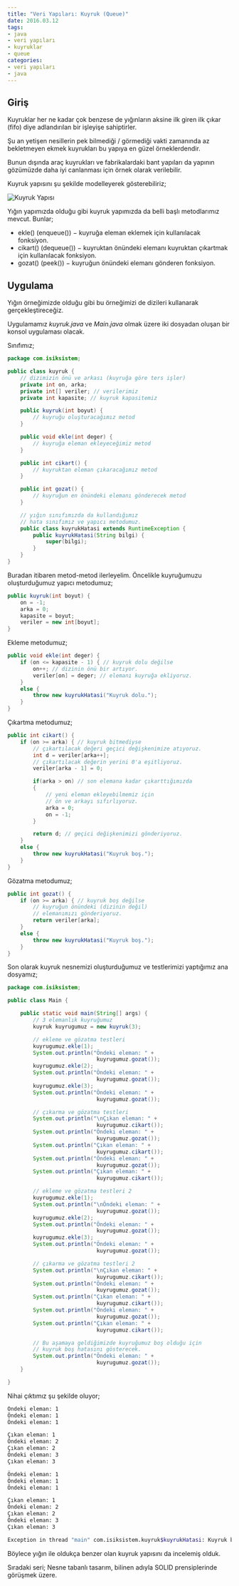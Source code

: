 ```yaml
---
title: "Veri Yapıları: Kuyruk (Queue)"
date: 2016.03.12
tags:
- java
- veri yapıları
- kuyruklar
- queue
categories:
- veri yapıları
- java
---
```


## Giriş

Kuyruklar her ne kadar çok benzese de yığınların aksine ilk giren ilk çıkar (fifo) diye adlandırılan bir işleyişe sahiptirler.

Şu an yetişen nesillerin pek bilmediği / görmediği vakti zamanında az bekletmeyen ekmek kuyrukları bu yapıya en güzel örneklerdendir.

Bunun dışında araç kuyrukları ve fabrikalardaki bant yapıları da yapının gözümüzde daha iyi canlanması için örnek olarak verilebilir.

Kuyruk yapısını şu şekilde modelleyerek gösterebiliriz;  

![Kuyruk Yapısı](/resimler/veri-yapilari/kuyrukYapisi.png)

Yığın yapımızda olduğu gibi kuyruk yapımızda da belli başlı metodlarımız mevcut. Bunlar;  

- ekle() (enqueue()) − kuyruğa eleman eklemek için kullanılacak fonksiyon.  
- cikart() (dequeue()) − kuyruktan önündeki elemanı kuyruktan çıkartmak için kullanılacak fonksiyon.  
- gozat() (peek()) − kuyruğun önündeki elemanı gönderen fonksiyon.  

## Uygulama

Yığın örneğimizde olduğu gibi bu örneğimizi de dizileri kullanarak gerçekleştireceğiz.

Uygulamamız *kuyruk.java* ve *Main.java* olmak üzere iki dosyadan oluşan bir konsol uygulaması olacak.

Sınıfımız;

``` java kuyruk.java
package com.isiksistem;

public class kuyruk {
    // dizimizin önü ve arkası (kuyruğa göre ters işler)
    private int on, arka;
    private int[] veriler; // verilerimiz
    private int kapasite; // kuyruk kapasitemiz

    public kuyruk(int boyut) {
        // kuyruğu oluşturacağımız metod
    }

    public void ekle(int deger) {
        // kuyruğa eleman ekleyeceğimiz metod
    }

    public int cikart() {
        // kuyruktan eleman çıkaracağımız metod
    }

    public int gozat() {
        // kuyruğun en önündeki elemanı gönderecek metod
    }

    // yığın sınıfımızda da kullandığımız
    // hata sınıfımız ve yapıcı metodumuz.
    public class kuyrukHatasi extends RuntimeException {
        public kuyrukHatasi(String bilgi) {
            super(bilgi);
        }
    }
}
```

Buradan itibaren metod-metod ilerleyelim.
Öncelikle kuyruğumuzu oluşturduğumuz yapıcı metodumuz;  

``` java
public kuyruk(int boyut) {
    on = -1;
    arka = 0;
    kapasite = boyut;
    veriler = new int[boyut];
}
```

Ekleme metodumuz;   

``` java
public void ekle(int deger) {
    if (on <= kapasite - 1) { // kuyruk dolu değilse
        on++; // dizinin önü bir artıyor.
        veriler[on] = deger; // elemanı kuyruğa ekliyoruz.
    }
    else {
        throw new kuyrukHatasi("Kuyruk dolu.");
    }
}
```

Çıkartma metodumuz;

``` java
public int cikart() {
    if (on >= arka) { // kuyruk bitmediyse
        // çıkartılacak değeri geçici değişkenimize atıyoruz.
        int d = veriler[arka++];
        // çıkartılacak değerin yerini 0'a eşitliyoruz.
        veriler[arka - 1] = 0;

        if(arka > on) // son elemana kadar çıkarttığımızda
        {
            // yeni eleman ekleyebilmemiz için
            // ön ve arkayı sıfırlıyoruz.
            arka = 0;
            on = -1;
        }

        return d; // geçici değişkenimizi gönderiyoruz.
    }
    else {
        throw new kuyrukHatasi("Kuyruk boş.");
    }
}
```

Gözatma metodumuz;

``` java
public int gozat() {
    if (on >= arka) { // kuyruk boş değilse
        // kuyruğun önündeki (dizinin değil)
        // elemanımızı gönderiyoruz.
        return veriler[arka];
    }
    else {
        throw new kuyrukHatasi("Kuyruk boş.");
    }
}
```

Son olarak kuyruk nesnemizi oluşturduğumuz ve testlerimizi yaptığımız ana dosyamız;  

``` java Main.java
package com.isiksistem;

public class Main {

    public static void main(String[] args) {
        // 3 elemanlık kuyruğumuz
        kuyruk kuyrugumuz = new kuyruk(3);

        // ekleme ve gözatma testleri
        kuyrugumuz.ekle(1);
        System.out.println("Öndeki eleman: " +
                            kuyrugumuz.gozat());
        kuyrugumuz.ekle(2);
        System.out.println("Öndeki eleman: " +
                            kuyrugumuz.gozat());
        kuyrugumuz.ekle(3);
        System.out.println("Öndeki eleman: " +
                            kuyrugumuz.gozat());

        // çıkarma ve gözatma testleri
        System.out.println("\nÇıkan eleman: " +
                            kuyrugumuz.cikart());
        System.out.println("Öndeki eleman: " +
                            kuyrugumuz.gozat());
        System.out.println("Çıkan eleman: " +
                            kuyrugumuz.cikart());
        System.out.println("Öndeki eleman: " +
                            kuyrugumuz.gozat());
        System.out.println("Çıkan eleman: " +
                            kuyrugumuz.cikart());

        // ekleme ve gözatma testleri 2
        kuyrugumuz.ekle(1);
        System.out.println("\nÖndeki eleman: " +
                            kuyrugumuz.gozat());
        kuyrugumuz.ekle(2);
        System.out.println("Öndeki eleman: " +
                            kuyrugumuz.gozat());
        kuyrugumuz.ekle(3);
        System.out.println("Öndeki eleman: " +
                            kuyrugumuz.gozat());

        // çıkarma ve gözatma testleri 2
        System.out.println("\nÇıkan eleman: " +
                            kuyrugumuz.cikart());
        System.out.println("Öndeki eleman: " +
                            kuyrugumuz.gozat());
        System.out.println("Çıkan eleman: " +
                            kuyrugumuz.cikart());
        System.out.println("Öndeki eleman: " +
                            kuyrugumuz.gozat());
        System.out.println("Çıkan eleman: " +
                            kuyrugumuz.cikart());

        // Bu aşamaya geldiğimizde kuyruğumuz boş olduğu için
        // kuyruk boş hatasını gösterecek.
        System.out.println("Öndeki eleman: " +
                            kuyrugumuz.gozat());
    }

}
```

Nihai çıktımız şu şekilde oluyor;  
``` bash
Öndeki eleman: 1
Öndeki eleman: 1
Öndeki eleman: 1

Çıkan eleman: 1
Öndeki eleman: 2
Çıkan eleman: 2
Öndeki eleman: 3
Çıkan eleman: 3

Öndeki eleman: 1
Öndeki eleman: 1
Öndeki eleman: 1

Çıkan eleman: 1
Öndeki eleman: 2
Çıkan eleman: 2
Öndeki eleman: 3
Çıkan eleman: 3

Exception in thread "main" com.isiksistem.kuyruk$kuyrukHatasi: Kuyruk boş.
```

Böylece yığın ile oldukça benzer olan kuyruk yapısını da incelemiş olduk.

Sıradaki seri; Nesne tabanlı tasarım, bilinen adıyla SOLID prensiplerinde görüşmek üzere.
